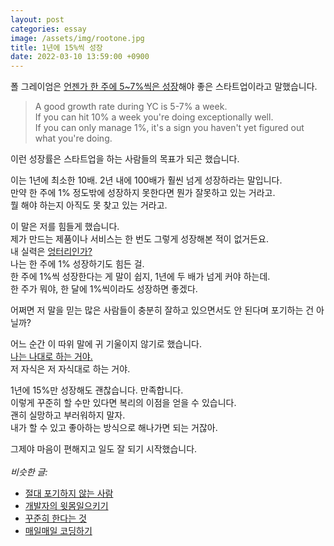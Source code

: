 ```yaml
---
layout: post
categories: essay
image: /assets/img/rootone.jpg
title: 1년에 15%씩 성장
date: 2022-03-10 13:59:00 +0900
---
```


폴 그레이엄은 [언젠가 한 주에 5~7%씩은 성장](http://www.paulgraham.com/growth.html)해야 좋은 스타트업이라고 말했습니다.

> A good growth rate during YC is 5-7% a week.  
> If you can hit 10% a week you're doing exceptionally well.  
> If you can only manage 1%, it's a sign you haven't yet figured out what you're doing.

이런 성장률은 스타트업을 하는 사람들의 목표가 되곤 했습니다.

이는 1년에 최소한 10배. 2년 내에 100배가 훨씬 넘게 성장하라는 말입니다.  
만약 한 주에 1% 정도밖에 성장하지 못한다면 뭔가 잘못하고 있는 거라고.  
뭘 해야 하는지 아직도 못 찾고 있는 거라고.

이 말은 저를 힘들게 했습니다.  
제가 만드는 제품이나 서비스는 한 번도 그렇게 성장해본 적이 없거든요.  
내 실력은 [엉터리인가?](https://brunch.co.kr/@buildingking/62)  
나는 한 주에 1% 성장하기도 힘든 걸.    
한 주에 1%씩 성장한다는 게 말이 쉽지, 1년에 두 배가 넘게 커야 하는데.  
한 주가 뭐야, 한 달에 1%씩이라도 성장하면 좋겠다.

어쩌면 저 말을 믿는 많은 사람들이 충분히 잘하고 있으면서도 안 된다며 포기하는 건 아닐까?

어느 순간 이 따위 말에 귀 기울이지 않기로 했습니다.    
[나는 나대로 하는 거야.](https://brunch.co.kr/@buildingking/87)  
저 자식은 저 자식대로 하는 거야.

1년에 15%만 성장해도 괜찮습니다. 만족합니다.  
이렇게 꾸준히 할 수만 있다면 복리의 이점을 얻을 수 있습니다.  
괜히 실망하고 부러워하지 말자.  
내가 할 수 있고 좋아하는 방식으로 해나가면 되는 거잖아.

그제야 마음이 편해지고 일도 잘 되기 시작했습니다.
<br>
<br>
*비슷한 글:*
* [절대 포기하지 않는 사람](https://brunch.co.kr/@buildingking/47)
* [개발자의 윗몸일으키기](/essay/2022/02/10/sit-up-for-developers.html)
* [꾸준히 한다는 것](/essay/2021/12/14/steady.html)
* [매일매일 코딩하기](/essay/2022/01/05/daily-coding.html)